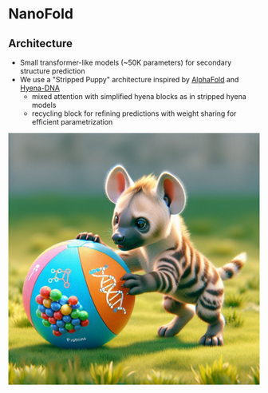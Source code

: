 # NanoFold

## Architecture

- Small transformer-like models (~50K parameters) for secondary structure prediction
- We use a "Stripped Puppy" architecture inspired by [AlphaFold](https://www.nature.com/articles/s41586-021-03819-2) and [Hyena-DNA](https://www.science.org/doi/10.1126/science.ado9336)
  - mixed attention with simplified hyena blocks as in stripped hyena models
  - recycling block for refining predictions with weight sharing for efficient parametrization

![image](stripped_hyena_drawing.png)